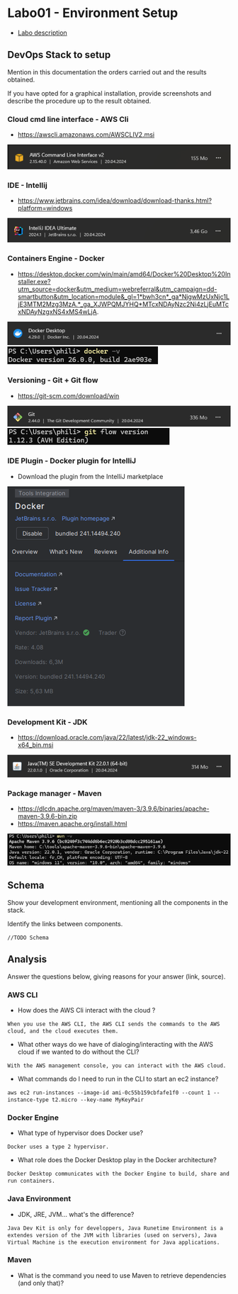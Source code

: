 # Labo01 - Environment Setup

* [Labo description](https://cpnv-es-ngy.gitbook.io/vir1/labs/labo01-environment-setup)

## DevOps Stack to setup

Mention in this documentation the orders carried out and the results obtained.

If you have opted for a graphical installation, provide screenshots and describe the procedure up to the result obtained.

### Cloud cmd line interface - AWS Cli


- https://awscli.amazonaws.com/AWSCLIV2.msi

![img.png](img.png)


### IDE - Intellij


- https://www.jetbrains.com/idea/download/download-thanks.html?platform=windows


![img_1.png](img_1.png)

### Containers Engine - Docker

- https://desktop.docker.com/win/main/amd64/Docker%20Desktop%20Installer.exe?utm_source=docker&utm_medium=webreferral&utm_campaign=dd-smartbutton&utm_location=module&_gl=1*bwh3cn*_ga*NjgwMzUxNjc1LjE3MTM2Mzg3MzA.*_ga_XJWPQMJYHQ*MTcxNDAyNzc2Ni4zLjEuMTcxNDAyNzgxNS4xMS4wLjA.

![img_2.png](img_2.png)
![img_7.png](img_7.png)

### Versioning - Git + Git flow

- https://git-scm.com/download/win

![img_3.png](img_3.png)
![img_6.png](img_6.png)

### IDE Plugin - Docker plugin for IntelliJ

- Download the plugin from the IntelliJ marketplace

![img_4.png](img_4.png)

### Development Kit - JDK

- https://download.oracle.com/java/22/latest/jdk-22_windows-x64_bin.msi

![img_5.png](img_5.png)

### Package manager - Maven

- https://dlcdn.apache.org/maven/maven-3/3.9.6/binaries/apache-maven-3.9.6-bin.zip
- https://maven.apache.org/install.html

![img_8.png](img_8.png)

## Schema

Show your development environment, mentioning all the components in the stack.

Identify the links between components.

```
//TODO Schema
```

## Analysis

Answer the questions below, giving reasons for your answer (link, source).

### AWS CLI

* How does the AWS Cli interact with the cloud ?

```
When you use the AWS CLI, the AWS CLI sends the commands to the AWS cloud, and the cloud executes them.
```

* What other ways do we have of dialoging/interacting with the AWS cloud if we wanted to do without the CLI?

```
With the AWS management console, you can interact with the AWS cloud.
```

* What commands do I need to run in the CLI to start an ec2 instance?

```
aws ec2 run-instances --image-id ami-0c55b159cbfafe1f0 --count 1 --instance-type t2.micro --key-name MyKeyPair
```

### Docker Engine

* What type of hypervisor does Docker use?

```
Docker uses a type 2 hypervisor.
```

* What role does the Docker Desktop play in the Docker architecture?

```
Docker Desktop communicates with the Docker Engine to build, share and run containers.
```

### Java Environment

* JDK, JRE, JVM... what's the difference?

```
Java Dev Kit is only for developpers, Java Runetime Environment is a extendes version of the JVM with libraries (used on servers), Java Virtual Machine is the execution environment for Java applications.
```

### Maven

* What is the command you need to use Maven to retrieve dependencies (and only that)?

```

```


